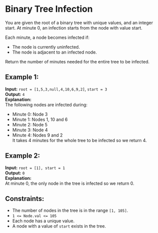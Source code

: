 # Binary Tree Infection

You are given the root of a binary tree with unique values, and an integer start. At minute 0, an infection starts from the node with value start.

Each minute, a node becomes infected if:
- The node is currently uninfected.
- The node is adjacent to an infected node.

Return the number of minutes needed for the entire tree to be infected.

## Example 1:

**Input:** `root = [1,5,3,null,4,10,6,9,2]`, `start = 3`  
**Output:** `4`  
**Explanation:**  
The following nodes are infected during:  
- Minute 0: Node 3  
- Minute 1: Nodes 1, 10 and 6  
- Minute 2: Node 5  
- Minute 3: Node 4  
- Minute 4: Nodes 9 and 2  
It takes 4 minutes for the whole tree to be infected so we return 4.

## Example 2:

**Input:** `root = [1], start = 1`  
**Output:** `0`  
**Explanation:**  
At minute 0, the only node in the tree is infected so we return 0.

## Constraints:

- The number of nodes in the tree is in the range `[1, 105]`.
- `1 <= Node.val <= 105`
- Each node has a unique value.
- A node with a value of `start` exists in the tree.
